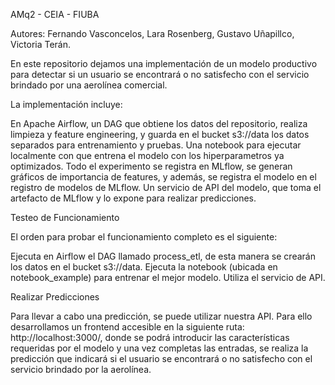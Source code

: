 AMq2 - CEIA - FIUBA

Autores: Fernando Vasconcelos, Lara Rosenberg, Gustavo Uñapillco, Victoria Terán.

En este repositorio dejamos una implementación de un modelo productivo para detectar si un usuario se encontrará o no satisfecho con el servicio brindado por una aerolínea comercial. 

La implementación incluye:

En Apache Airflow, un DAG que obtiene los datos del repositorio, realiza limpieza y feature engineering, y guarda en el bucket s3://data los datos separados para entrenamiento y pruebas. 
Una notebook para ejecutar localmente con que entrena el modelo con los hiperparametros ya optimizados. Todo el experimento se registra en MLflow, se generan gráficos de importancia de features, y además, se registra el modelo en el registro de modelos de MLflow.
Un servicio de API del modelo, que toma el artefacto de MLflow y lo expone para realizar predicciones.


Testeo de Funcionamiento

El orden para probar el funcionamiento completo es el siguiente:

Ejecuta en Airflow el DAG llamado process_etl, de esta manera se crearán los datos en el bucket s3://data.
Ejecuta la notebook (ubicada en notebook_example) para entrenar el mejor modelo.
Utiliza el servicio de API.


Realizar Predicciones

Para llevar a cabo una predicción, se puede utilizar nuestra API. Para ello desarrollamos un frontend accesible en la siguiente ruta: http://localhost:3000/, donde se podrá introducir las características requeridas por el modelo y una vez completas las entradas, se realiza la predicción que indicará si el usuario se encontrará o no satisfecho con el servicio brindado por la aerolínea.
